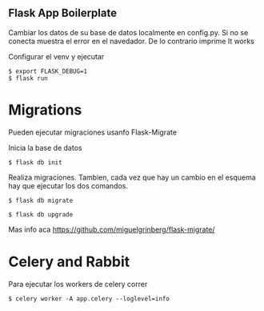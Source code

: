 ## Flask App Boilerplate

Cambiar los datos de su base de datos localmente en config.py. 
Si no se conecta muestra el error en el navedador. De lo contrario imprime It works

Configurar el venv y ejecutar 
```
$ export FLASK_DEBUG=1   
$ flask run
```

# Migrations 

Pueden ejecutar migraciones usanfo Flask-Migrate 

Inicia la base de datos
```
$ flask db init
```

Realiza migraciones. Tambien, cada vez que hay un cambio en el esquema hay que ejecutar los dos comandos.
```
$ flask db migrate
```
```
$ flask db upgrade
```

Mas info aca https://github.com/miguelgrinberg/flask-migrate/

# Celery and Rabbit

Para ejecutar los workers de celery correr 
```
$ celery worker -A app.celery --loglevel=info

```



